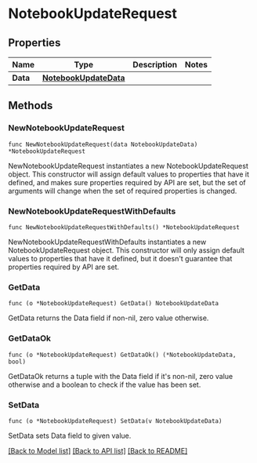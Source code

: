 # NotebookUpdateRequest

## Properties

| Name     | Type                                            | Description | Notes |
| -------- | ----------------------------------------------- | ----------- | ----- |
| **Data** | [**NotebookUpdateData**](NotebookUpdateData.md) |             |

## Methods

### NewNotebookUpdateRequest

`func NewNotebookUpdateRequest(data NotebookUpdateData) *NotebookUpdateRequest`

NewNotebookUpdateRequest instantiates a new NotebookUpdateRequest object.
This constructor will assign default values to properties that have it defined,
and makes sure properties required by API are set, but the set of arguments
will change when the set of required properties is changed.

### NewNotebookUpdateRequestWithDefaults

`func NewNotebookUpdateRequestWithDefaults() *NotebookUpdateRequest`

NewNotebookUpdateRequestWithDefaults instantiates a new NotebookUpdateRequest object.
This constructor will only assign default values to properties that have it defined,
but it doesn't guarantee that properties required by API are set.

### GetData

`func (o *NotebookUpdateRequest) GetData() NotebookUpdateData`

GetData returns the Data field if non-nil, zero value otherwise.

### GetDataOk

`func (o *NotebookUpdateRequest) GetDataOk() (*NotebookUpdateData, bool)`

GetDataOk returns a tuple with the Data field if it's non-nil, zero value otherwise
and a boolean to check if the value has been set.

### SetData

`func (o *NotebookUpdateRequest) SetData(v NotebookUpdateData)`

SetData sets Data field to given value.

[[Back to Model list]](../README.md#documentation-for-models) [[Back to API list]](../README.md#documentation-for-api-endpoints) [[Back to README]](../README.md)
